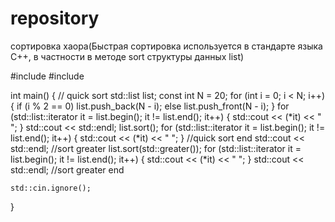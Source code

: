 # repository


сортировка хаора(Быстрая сортировка используется в стандарте языка C++, в частности в методе sort структуры данных list)

#include <iostream>
#include <list>

int main()
{
	// quick sort
	std::list<int> list;
	const int N = 20;
	for (int i = 0; i < N; i++)
	{
		if (i % 2 == 0)
			list.push_back(N - i);
		else
			list.push_front(N - i);
	}
	for (std::list<int>::iterator it = list.begin(); it != list.end(); it++) {
		std::cout << (*it) << " ";
	}
	std::cout << std::endl;
	list.sort();
	for (std::list<int>::iterator it = list.begin(); it != list.end(); it++) {
		std::cout << (*it) << " ";
	}
	//quick sort end
	std::cout << std::endl;
	//sort greater
	list.sort(std::greater<int>());
	for (std::list<int>::iterator it = list.begin(); it != list.end(); it++) {
		std::cout << (*it) << " ";
	}
	std::cout << std::endl;
	//sort greater end

	std::cin.ignore();
}
